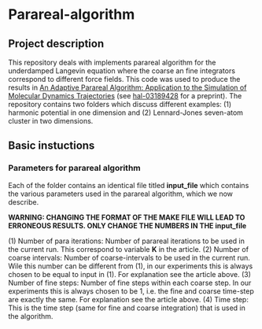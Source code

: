 # Parareal-algorithm

## Project description 
This repository deals with implements parareal algorithm for the underdamped Langevin equation where the coarse an fine integrators correspond to different force fields. This code was used to produce the results in [An Adaptive Parareal Algorithm: Application to the Simulation of Molecular Dynamics Trajectories](https://epubs.siam.org/doi/abs/10.1137/21M1412979) (see [hal-03189428](https://hal.science/hal-03189428) for a preprint). The repository contains two folders which discuss different examples: (1) harmonic potential in one dimension and (2) Lennard-Jones seven-atom cluster in two dimensions. 

## Basic instuctions

### Parameters for parareal algorithm
Each of the folder contains an identical file titled **input_file** which contains the various parameters used in the parareal algorithm, which we now describe. 

**WARNING: CHANGING THE FORMAT OF THE MAKE FILE WILL LEAD TO ERRONEOUS RESULTS. ONLY CHANGE THE NUMBERS IN THE input_file**   

(1) Number of para iterations: Number of parareal iterations to be used in the current run. This correspond to variable **K** in the article. 
(2) Number of coarse intervals: Number of coarse-intervals to be used in the current run. Wile this number can be different from (1), in our experiments this is always chosen to be equal to input in (1). For explanation see the article above. 
(3) Number of fine steps: Number of fine steps within each coarse step. In our experiments this is always chosen to be 1, i.e. the fine and coarse time-step are exactly the same. For explanation see the article above. 
(4) Time step: This is the time step (same for fine and coarse integration) that is used in the algorithm. 


